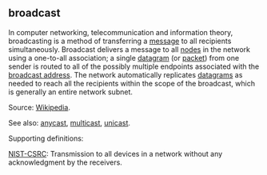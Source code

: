 ## broadcast

<p class="c8"><span>In </span><span>computer networking</span><span>, </span><span>telecommunication</span><span>&nbsp;and </span><span>information theory</span><span>, broadcasting is a method of transferring a </span><span class="c2"><a class="c3" href="#h.bge7ubygwk2q">message</a></span><span>&nbsp;to all recipients simultaneously. Broadcast delivers a message to all </span><span class="c2"><a class="c3" href="#h.w1aty8c036fp">nodes</a></span><span>&nbsp;in the network using a one-to-all association; a single </span><span class="c2"><a class="c3" href="#h.mxq90rincwo">datagram</a></span><span>&nbsp;(or </span><span class="c2"><a class="c3" href="#h.9hc1adgu2nrx">packet</a></span><span>) from one sender is routed to all of the possibly multiple endpoints associated with the </span><span class="c2"><a class="c3" href="#h.7gok5zmnh6an">broadcast address</a></span><span>. The network automatically replicates </span><span class="c2"><a class="c3" href="#h.mxq90rincwo">datagrams</a></span><span>&nbsp;as needed to reach all the recipients within the scope of the broadcast, which is generally an entire network </span><span>subnet</span><span>.</span></p><p class="c8"><span>Source: </span><span class="c2"><a class="c3" href="https://www.google.com/url?q=https://en.wikipedia.org/wiki/Broadcasting_(networking)&amp;sa=D&amp;source=editors&amp;ust=1706779842538372&amp;usg=AOvVaw2GIH1_H2Cen9GR43Q28QMn">Wikipedia</a></span><span class="c0">.</span></p><p class="c8"><span>See also: </span><span class="c2"><a class="c3" href="#h.adr8osyk2zcx">anycast</a></span><span>, </span><span class="c2"><a class="c3" href="#h.nopxfdr8qtr6">multicast</a></span><span>, </span><span class="c2"><a class="c3" href="#h.bqegn99wxkdi">unicast</a></span><span class="c0">.</span></p><p class="c8"><span class="c0">Supporting definitions:</span></p><p class="c8"><span class="c2"><a class="c3" href="https://www.google.com/url?q=https://csrc.nist.gov/glossary/term/broadcast&amp;sa=D&amp;source=editors&amp;ust=1706779842539198&amp;usg=AOvVaw0qc8u709hRtgR_xNj-rHlH">NIST-CSRC</a></span><span class="c0">: Transmission to all devices in a network without any acknowledgment by the receivers.</span></p>

